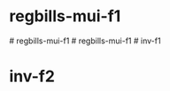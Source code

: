 # regbills-mui-f1
#   r e g b i l l s - m u i - f 1  
 #   r e g b i l l s - m u i - f 1  
 # inv-f1
# inv-f2
